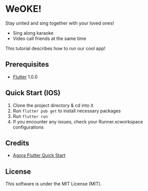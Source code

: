 # WeOKE!
Stay united and sing together with your loved ones!

- Sing along karaoke 
- Video call friends at the same time

This tutorial describes how to run our cool app!

## Prerequisites
- [Flutter](https://flutter.io/) 1.0.0

## Quick Start (IOS)

1. Clone the project directory & cd into it
2. Run ```flutter pub get``` to install necessary packages
3. Run ```flutter run```
4. If you encounter any issues, check your Runner.xcworkspace configurations



## Credits

- [Agora Flutter Quick Start](https://github.com/AgoraIO-Community/Agora-Flutter-Quickstart)

## License

This software is under the MIT License (MIT).
